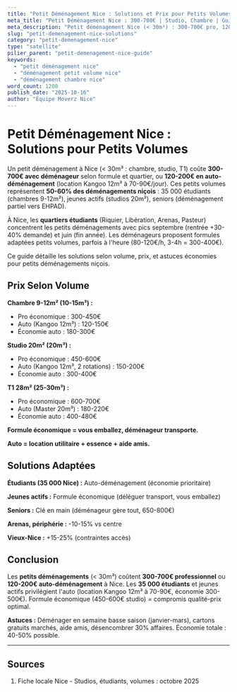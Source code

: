 ```yaml
---
title: "Petit Déménagement Nice : Solutions et Prix pour Petits Volumes 2025"
meta_title: "Petit Déménagement Nice : 300-700€ | Studio, Chambre | Guide"
meta_description: "Petit déménagement Nice (< 30m³) : 300-700€ pro, 120-200€ auto. Solutions chambre étudiant, studio, une pièce. Utilitaire 12m³ 70-90€. Guide."
slug: "petit-demenagement-nice-solutions"
category: "petit-demenagement-nice"
type: "satellite"
pilier_parent: "petit-demenagement-nice-guide"
keywords:
  - "petit déménagement nice"
  - "déménagement petit volume nice"
  - "déménagement chambre nice"
word_count: 1200
publish_date: "2025-10-16"
author: "Équipe Moverz Nice"
---
```


# Petit Déménagement Nice : Solutions pour Petits Volumes

Un petit déménagement à Nice (< 30m³ : chambre, studio, T1) coûte **300-700€ avec déménageur** selon formule et quartier, ou **120-200€ en auto-déménagement** (location Kangoo 12m³ à 70-90€/jour). Ces petits volumes représentent **50-60% des déménagements niçois** : 35 000 étudiants (chambres 9-12m²), jeunes actifs (studios 20m²), seniors (déménagement partiel vers EHPAD).

À Nice, les **quartiers étudiants** (Riquier, Libération, Arenas, Pasteur) concentrent les petits déménagements avec pics septembre (rentrée +30-40% demande) et juin (fin année). Les déménageurs proposent formules adaptées petits volumes, parfois à l'heure (80-120€/h, 3-4h = 300-400€).

Ce guide détaille les solutions selon volume, prix, et astuces économies pour petits déménagements niçois.

## Prix Selon Volume

**Chambre 9-12m² (10-15m³) :**
- Pro économique : 300-450€
- Auto (Kangoo 12m³) : 120-150€
- Économie auto : 180-300€

**Studio 20m² (20m³) :**
- Pro économique : 450-600€
- Auto (Kangoo 12m³, 2 rotations) : 150-200€
- Économie auto : 300-400€

**T1 28m² (25-30m³) :**
- Pro économique : 600-700€
- Auto (Master 20m³) : 180-220€
- Économie auto : 400-480€

**Formule économique = vous emballez, déménageur transporte.**

**Auto = location utilitaire + essence + aide amis.**

## Solutions Adaptées

**Étudiants (35 000 Nice) :** Auto-déménagement (économie prioritaire)

**Jeunes actifs :** Formule économique (déléguer transport, vous emballez)

**Seniors :** Clé en main (déménageur gère tout, 650-800€)

**Arenas, périphérie :** -10-15% vs centre

**Vieux-Nice :** +15-25% (contraintes accès)

## Conclusion

Les **petits déménagements** (< 30m³) coûtent **300-700€ professionnel** ou **120-200€ auto-déménagement** à Nice. Les **35 000 étudiants** et jeunes actifs privilégient l'auto (location Kangoo 12m³ à 70-90€, économie 300-500€). Formule économique (450-600€ studio) = compromis qualité-prix optimal.

**Astuces :** Déménager en semaine basse saison (janvier-mars), cartons gratuits marchés, aide amis, désencombrer 30% affaires. Économie totale : 40-50% possible.

---

## Sources

1. Fiche locale Nice - Studios, étudiants, volumes : octobre 2025


